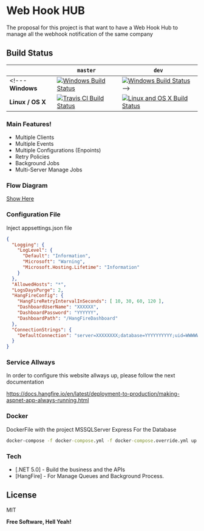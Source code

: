 # Web Hook HUB
The proposal for this project is that want to have a Web Hook Hub to manage all the webhook notification of the same company

## Build Status

&nbsp; | `master` | `dev`
--- | --- | --- 
<!---**Windows** | [![Windows Build Status](https://ci.appveyor.com/api/projects/status/70m632jkycqpnsp9/branch/master?svg=true)](https://ci.appveyor.com/project/odinserj/hangfire-525)  | [![Windows Build Status](https://ci.appveyor.com/api/projects/status/70m632jkycqpnsp9/branch/dev?svg=true)](https://ci.appveyor.com/project/odinserj/hangfire-525) -->
**Linux / OS X** | [![Travis CI Build Status](https://travis-ci.com/gmoreno90/webhookhub.svg?branch=main)](https://travis-ci.com/github/gmoreno90/webhookhub) | [![Linux and OS X Build Status](https://travis-ci.com/gmoreno90/webhookhub.svg?branch=develop)](https://travis-ci.com/github/gmoreno90/webhookhub)


### Main Features!
- Multiple Clients
- Multiple Events
- Multiple Configurations (Enpoints)
- Retry Policies
- Background Jobs
- Multi-Server Manage Jobs

### Flow Diagram

[Show Here](https://sequencediagram.org/index.html#initialData=C4S2BsFMAIHVIEbQBIHtUGsUFUBCAofXAQwGMMBRAOwBMBaAPniTUx1wC4AFAeQGUAKtAAixYMWgAKANQBhcCEhVgs1DRjToFAG5KVayAEp8zFOizI8jU6wt4OWqgEcArpDdxEtgM7QASpCukN7A3iaIZmyWuHSMJOTUNBwAMiAh0KgAZtAAim5uvgCSwmH4ALxl8RgA5gBOqC600Fz1pMHeFeEs5uyMkgDMholcqCDKAIzcqOmi4l2RdjEMA0O0I2PAAExTM2LE87a9y4PDo8oAdJc7wCJ7QA)


### Configuration File
Inject appsettings.json file
```json
{
  "Logging": {
    "LogLevel": {
      "Default": "Information",
      "Microsoft": "Warning",
      "Microsoft.Hosting.Lifetime": "Information"
    }
  },
  "AllowedHosts": "*",
  "LogsDaysPurge": 2,
  "HangFireConfig": {
    "HangFireRetryIntervalInSeconds": [ 10, 30, 60, 120 ],
    "DashboardUserName": "XXXXXX",
    "DashboardPassword": "YYYYYY",
    "DashboardPath": "/HangFireDashboard"
  },
  "ConnectionStrings": {
    "DefaultConnection": "server=XXXXXXXX;database=YYYYYYYYYY;uid=WWWWWWWWW;password=ZZZZZZZZ;"
  }
}
```

### Service Allways

In order to configure this website allways up, please follow the next documentation

https://docs.hangfire.io/en/latest/deployment-to-production/making-aspnet-app-always-running.html


### Docker

DockerFile with the project
MSSQLServer Express For the Database

```cmd
docker-compose -f docker-compose.yml -f docker-compose.override.yml up --build
```


### Tech


* [.NET 5.0] - Build the business and the APIs
* [HangFire] - For Manage Queues and Background Process.


License
----

MIT

**Free Software, Hell Yeah!**
